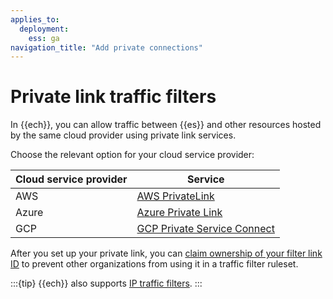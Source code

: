 ```yaml
---
applies_to:
  deployment:
    ess: ga
navigation_title: "Add private connections"
---
```


# Private link traffic filters

In {{ech}}, you can allow traffic between {{es}} and other resources hosted by the same cloud provider using private link services. 

Choose the relevant option for your cloud service provider:

| Cloud service provider | Service |
| --- | --- |
| AWS | [AWS PrivateLink](/deploy-manage/security/aws-privatelink-traffic-filters.md) |
| Azure | [Azure Private Link](/deploy-manage/security/azure-private-link-traffic-filters.md) |
| GCP | [GCP Private Service Connect](/deploy-manage/security/gcp-private-service-connect-traffic-filters.md) |

After you set up your private link, you can [claim ownership of your filter link ID](/deploy-manage/security/claim-traffic-filter-link-id-ownership-through-api.md) to prevent other organizations from using it in a traffic filter ruleset.

:::{tip}
{{ech}} also supports [IP traffic filters](/deploy-manage/security/ip-filtering-cloud.md).
:::
